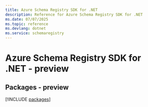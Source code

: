 ```yaml
---
title: Azure Schema Registry SDK for .NET
description: Reference for Azure Schema Registry SDK for .NET
ms.date: 07/07/2025
ms.topic: reference
ms.devlang: dotnet
ms.service: schemaregistry
---
```

# Azure Schema Registry SDK for .NET - preview
## Packages - preview
[!INCLUDE [packages](schema-registry-index.md)]